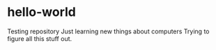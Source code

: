 # hello-world
Testing repository
Just learning new things about computers
Trying to figure all this stuff out.
